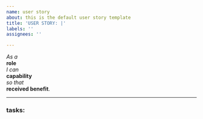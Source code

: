 ```yaml
---
name: user story
about: this is the default user story template
title: 'USER STORY: |'
labels: ''
assignees: ''

---
```


*As a*  
**role**  
*I can*  
**capability**  
*so that*  
**received benefit**.
  
---
### tasks:
